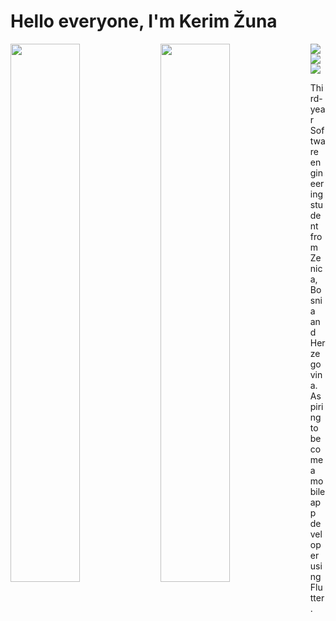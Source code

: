# Hello everyone, I'm Kerim Žuna

<img align="left" width="47%" src="https://github-readme-stats.vercel.app/api?username=KerimZuna&show_icons=true&theme=dark" />

<img align="left" width="47%" src="https://github-readme-stats.vercel.app/api/top-langs/?username=KerimZuna&layout=compact&hide_progress=true" />

<img align="left" src="https://img.shields.io/badge/Flutter-%2302569B.svg?style=for-the-badge&logo=Flutter&logoColor=white" />

<img align="left"  src="https://img.shields.io/badge/dart-%230175C2.svg?style=for-the-badge&logo=dart&logoColor=white" />

<img src="https://img.shields.io/badge/c++-%2300599C.svg?style=for-the-badge&logo=c%2B%2B&logoColor=white" />

Third-year Software engineering student from Zenica, Bosnia and Herzegovina. Aspiring to become a mobile app developer using Flutter.
